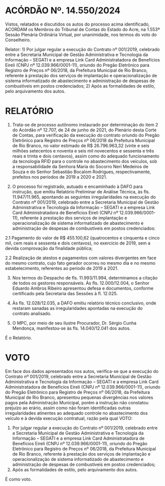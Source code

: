 # ACÓRDÃO Nº. 14.550/2024

Vistos, relatados e discutidos os autos do processo acima identificado, ACORDAM os Membros do Tribunal de Contas do Estado do Acre, na 1.553ª Sessão Plenária Ordinária Virtual, por unanimidade, nos termos do voto do Conselheiro.

Relator: 1) Por julgar regular a execução do Contrato nº 001/2019, celebrado entre a Secretaria Municipal de Gestão Administrativa e Tecnologia da Informação – SEGATI e a empresa Link Card Administratadora de Benefícios Eireli (CNPJ nº 12.039.966/0001-11), oriundo do Pregão Eletrônico para Registro de Preços nº 06/2018, da Prefeitura Municipal de Rio Branco, referente à prestação dos serviços de implantação e operacionalização de sistema informatizado de abastecimento e administração de despesas de combustíveis em postos credenciados; 2) Após as formalidades de estilo, pelo arquivamento dos autos.

# RELATÓRIO

1. Trata-se de processo autônomo instaurado por determinação do item 2 do Acórdão nº 12.707, de 24 de junho de 2021, do Plenário desta Corte de Contas, para verificação da execução do contrato oriundo do Pregão Eletrônico para Registro de Preços nº 06/2018 da Prefeitura Municipal de Rio Branco, no valor estimado de R$ 26.796.963,32 (vinte e seis milhões setecentos e noventa e seis mil novecentos e sessenta e três reais e trinta e dois centavos), assim como do adequado funcionamento da tecnologia RFID para o controle no abastecimento dos veículos, sob a responsabilidade da Senhora Maria do Socorro Neri Medeiros de Souza e do Senhor Sebastião Bocalom Rodrigues, respectivamente, prefeitos nos períodos de 2019 a 2020 e 2021.

2. O processo foi registrado, autuado e encaminhado à DAFO para instrução, que emitiu Relatório Preliminar de Análise Técnica, às fls. 11.947/11.965, apontando as seguintes irregularidades na execução do Contrato nº 001/2019, celebrado entre a Secretaria Municipal de Gestão Administrativa e Tecnologia da Informação – SEGATI e a empresa Link Card Administratadora de Benefícios Eireli (CNPJ nº 12.039.966/0001-11), referente à prestação dos serviços de implantação e operacionalização de sistema informatizado de abastecimento e administração de despesas de combustíveis em postos credenciados:

2.1 Pagamento do valor de R$ 455.100,62 (quatrocentos e cinquenta e cinco mil, cem reais e sessenta e dois centavos), no exercício de 2019, sem a devida comprovação da finalidade pública;

2.2 Realização de atestos e pagamentos com valores divergentes em face do mesmo contrato, cujo fato gerador ocorreu no mesmo dia e no mesmo estabelecimento, referentes ao período de 2019 a 2021.

3. Nos termos do Despacho de fls. 11.993/11.994, determinamos a citação de todos os gestores responsáveis. Às fls. 12.000/12.004, o Senhor Eduardo Ambros Ribeiro apresentou defesa e documentos, conforme certificado pela Secretaria das Sessões à fl. 12.025.

4. Às fls. 12.028/12.035, a DAFO emitiu relatório técnico conclusivo, onde restaram sanadas as irregularidades apontadas na execução do contrato analisado.

5. O MPC, por meio de seu ilustre Procurador, Dr. Sérgio Cunha Mendonça, manifestou-se às fls. 14.040/12.041 dos autos.

É o Relatório.

# VOTO

Em face dos dados apresentados nos autos, verifica-se que a execução do Contrato nº 001/2019, celebrado entre a Secretaria Municipal de Gestão Administrativa e Tecnologia da Informação – SEGATI e a empresa Link Card Administratadora de Benefícios Eireli (CNPJ nº 12.039.966/0001-11), oriundo do Pregão Eletrônico para Registro de Preços nº 06/2018, da Prefeitura Municipal de Rio Branco, apresentou pequenas divergências nos valores pagos pela Administração Municipal, porém a instrução não constatou prejuízo ao erário, assim como não foram identificadas outras irregularidades atinentes ao adequado controle no abastecimento dos veículo e à devida execução contratual, razão pela qual VOTO:

1. Por julgar regular a execução do Contrato nº 001/2019, celebrado entre a Secretaria Municipal de Gestão Administrativa e Tecnologia da Informação – SEGATI e a empresa Link Card Administratadora de Benefícios Eireli (CNPJ nº 12.039.966/0001-11), oriundo do Pregão Eletrônico para Registro de Preços nº 06/2018, da Prefeitura Municipal de Rio Branco, referente à prestação dos serviços de implantação e operacionalização de sistema informatizado de abastecimento e administração de despesas de combustíveis em postos credenciados;
2. Após as formalidades de estilo, pelo arquivamento dos autos.

É como voto.